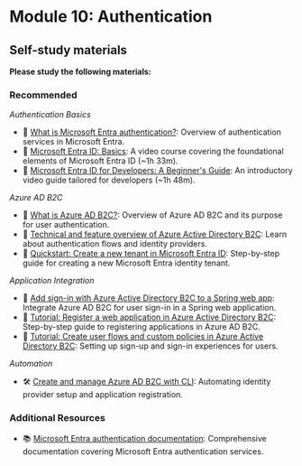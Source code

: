 # Module 10: Authentication

## Self-study materials

**Please study the following materials:**

### Recommended

 *Authentication Basics*
  - 📄 [What is Microsoft Entra authentication?](https://learn.microsoft.com/en-us/entra/identity/authentication/overview-authentication): Overview of authentication services in Microsoft Entra.
  - 🎥 [Microsoft Entra ID: Basics](https://www.linkedin.com/learning/microsoft-entra-id-basics): A video course covering the foundational elements of Microsoft Entra ID (~1h 33m).
  - 🎥 [Microsoft Entra ID for Developers: A Beginner's Guide](https://www.linkedin.com/learning/microsoft-entra-id-for-developers-a-beginner-s-guide-24381006): An introductory video guide tailored for developers (~1h 48m).

*Azure AD B2C*
  - 📄 [What is Azure AD B2C?](https://learn.microsoft.com/en-us/azure/active-directory-b2c/overview): Overview of Azure AD B2C and its purpose for user authentication.
  - 📄 [Technical and feature overview of Azure Active Directory B2C](https://learn.microsoft.com/en-us/azure/active-directory-b2c/technical-overview): Learn about authentication flows and identity providers.
  - 📄 [Quickstart: Create a new tenant in Microsoft Entra ID](https://learn.microsoft.com/en-us/entra/fundamentals/create-new-tenant): Step-by-step guide for creating a new Microsoft Entra identity tenant.

*Application Integration*
  - 📄 [Add sign-in with Azure Active Directory B2C to a Spring web app](https://learn.microsoft.com/en-us/azure/developer/java/spring-framework/configure-spring-boot-starter-java-app-with-azure-active-directory-b2c-oidc): Integrate Azure AD B2C for user sign-in in a Spring web application.
  - 📄 [Tutorial: Register a web application in Azure Active Directory B2C](https://learn.microsoft.com/en-us/azure/active-directory-b2c/tutorial-register-applications): Step-by-step guide to registering applications in Azure AD B2C.
  - 📄 [Tutorial: Create user flows and custom policies in Azure Active Directory B2C](https://learn.microsoft.com/en-us/azure/active-directory-b2c/tutorial-create-user-flows): Setting up sign-up and sign-in experiences for users.

*Automation*
  - 🛠️ [Create and manage Azure AD B2C with CLI](https://learn.microsoft.com/en-us/cli/azure/ad): Automating identity provider setup and application registration.

### Additional Resources

- 📚 [Microsoft Entra authentication documentation](https://learn.microsoft.com/en-us/entra/identity/authentication/): Comprehensive documentation covering Microsoft Entra authentication services.  


